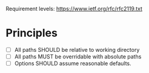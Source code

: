 
Requirement levels: https://www.ietf.org/rfc/rfc2119.txt

# Principles

- [ ] All paths SHOULD be relative to working directory
- [ ] All paths MUST be overridable with absolute paths
- [ ] Options SHOULD assume reasonable defaults.
